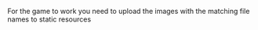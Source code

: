 For the game to work you need to upload the images with the matching file names to static resources  
